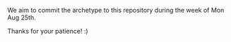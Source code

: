 
We aim to commit the archetype to this repository during the week of Mon Aug 25th.

Thanks for your patience! :)
